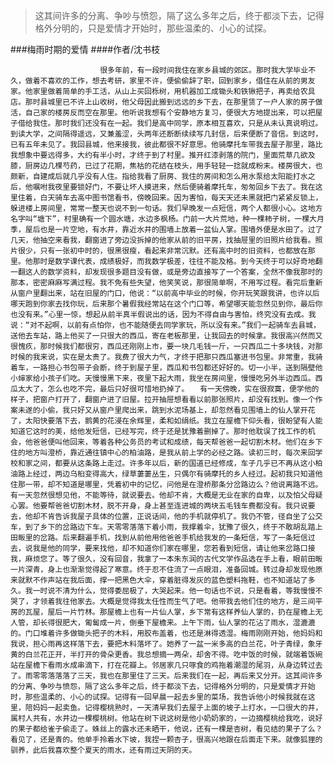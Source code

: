 > 这其间许多的分离、争吵与愤怨，隔了这么多年之后，终于都淡下去，记得格外分明的，只是爱情才开始时，那些温柔的、小心的试探。

###梅雨时期的爱情
####作者/沈书枝

						很多年前，有一段时间我住在家乡县城的郊区。那时我大学毕业不久，做着不喜欢的工作，想去考研，家里不许，便偷偷辞了职，回到家乡，借住在从前的男友家。他家里做着简单的手工活，从山上买回栎树，用机器加工成锄头和铁锹把子，再卖给农具店。那时县城里已不许上山收树，他父母因此搬到远远的乡下去，在那里赁了一户人家的房子做活，自己家的楼房反而空在那里。他听说我想有个安静地方复习，便很大方地提出来，可以把屋子借给我住。那时我们还没有在一起。我们是高中同学，原本相互喜欢，只是从未认真说明过。到读大学，之间隔得遥远，又兼羞涩，头两年还断断续续写几封信，后来便断了音信。到这时，已有五年未见了。我回县城，他来接我，彼此都很不好意思。他骑摩托车带我去屋子那里，路比我想象中要远得多，大约有半小时，才终于到了村里。推开红漆剥落的院门，里面荒草几欲及膝，厨房边几棵芍药，已过了花期，焦枯的花结在枝头，用手轻轻一捻就成粉末。楼房很大，也颇新，自建成后就几乎没有人住。指给我看了厨房、我住的房间和怎么用水泵给太阳能打水之后，他嘱咐我夜里要锁好门，不要让坏人摸进来，然后便骑着摩托车，匆匆回乡下去了。我在这里住着，白天骑车去高中图书馆看书，傍晚回来。因为害怕，每天天还未黑就把门紧紧反锁上，躲进楼上房间里，常常一整天也说不到一句话。我们早晚发一点短信，两个人都很小心。这地方名字叫“塘下”，村里确有一个圆水塘，水边多枫杨。门前一大片荒地，种一棵柿子树，一棵大月季，屋后也是一片空地，有水井，靠近水井的围墙上放着一盆仙人掌。围墙外便是水田了。过了几天，他抽空来看我，翻窗进了旁边没拆掉的他家从前的旧平房，找抽屉里的旧照片给我看。照片很少，只有一张初中时的，很黑很瘦，看起来非常沉默。还有高中时的旧资料，也都放在那里。他那时是数学课代表，成绩极好，而我数学极差，往往不能及格。到今天终于可以好奇地翻一翻这人的数学资料，却发现很多题目没有做，或是旁边直接写了一个答案，全然不像我那时的那本，密密麻麻写满过程。我不免有些失望，他笑笑说，那很简单啊，不用写过程。看完后重新从窗户里翻出来，站在旧屋的门口，他说：“以前高中毕业的时候，你开玩笑跟我讲，也许以后哪天跑到你家去找你玩，后来那个暑假我经常站在这个门口等，希望哪天能忽然见到你，最后你也没有来。”心里一惊，想起从前半真半假说出的话，因为不得自由与害怕，终究没有去成。我说：“对不起啊，以前有点怕你，也不能随便去同学家玩，所以没有来。”我们一起骑车去县城，送他去车站，路上他买了一只很大的西瓜，寄在老板那里，让我回去的时候拿。我很高兴然而又很愧疚，那时候我们都很穷，西瓜还刚刚上市，要一块几毛钱一斤，一只西瓜二十多块钱，对那时候的我来说，实在是太贵了。我费了很大力气，才终于把那只西瓜塞进书包里。非常重，我骑着车，一路担心书包带子会断，终于到屋子里，西瓜和书包都还好好的。切一小半，送到隔壁他小婶家给小孩子们吃。天慢慢黑下来，夜里下起大雨，我坐在房间里，慢慢吃另外半边西瓜。西瓜太大了，怎么也吃不完，最后只好很可惜地扔掉了。　　有一天傍晚，实在很寂寞，便学他的样子，把窗户打开了，翻窗户进了旧屋。拉开抽屉想看看以前那张照片，却没有找到。像一个作案未遂的小偷，我只好又从窗户里爬出来，跳到水泥场基上，却忽然看见围墙上的仙人掌开花了，太阳快要落下去，鹅黄的花浸在余辉里，柔和如绢纸。我立在屋檐下仰头看，很盼望有人能知道它这时的美，给他发短信，已经写完，终于还是犹豫着删掉了。那时他耽误了找工作的机会，他爸爸便叫他回来，等着各种公务员的考试和成绩，每天帮爸爸一起切割木材。他们在乡下住的地方叫澄桥，靠近通往镇中心的柏油路，是我从前上学的必经之路。读初三时，每次来回学校和家之间，都要从这条路上走过。许多年以后，新的国道已经修成，车子几乎已不再从这小柏油路上经过，两边乌桕变得高大，绿草萋萋丛生，只偶尔有骑摩托的乡人经过。起初我只知道他住那一带，却不知道是哪里，凭着初中的记忆，问他是在澄桥那条分岔路边么？他说离路不远。有一天忽然很想见他，不能等待，就说要去。他却不肯，大概是无业在家的自卑，以及怕父母疑心罢。他要帮爸爸切割木材，脱不开身，身上甚至连进城的两块五毛钱车费都没有。我只说要去，他却不肯告诉我屋子具体的位置，正说话间，他的手机就停机了。我仍不管，径自坐了公交车，到了乡下的岔路边下车。天零零落落下着小雨，我撑着伞，犹豫了很久，终于不敢胡乱踏上田畈里的岔路。后来翻遍手机，找到从前他用他爸爸手机给我发的一条短信，写了一条短信过去，说我是他的同学，要来找他，却不知道你们家在哪里，您若看到短信，请让他来岔路口接我，麻烦您了。等了很久，没有回音，我拿了一本朱东润的古代文学作品选在手上看，眼前田畈一片深青，身上也渐渐觉得起了寒意。终于忍不住流了一点眼泪，准备回城。转过身却发现他原来就默不作声站在我后面，撑一把黑色大伞，穿着脏得发灰的蓝色塑料拖鞋，也不知道站了多久。我一时说不清为什么，觉得委屈极了，大哭起来。他一句话也不说，只是看着，等我慢慢不哭了，才领着我往他家去。大概是觉得我太任性而生气了吧。他带我去他们住的地方，是三间平房的瓦屋，屋后一片竹林。那屋檐上也有一片仙人掌，乡下常有这样养仙人掌的，扔在屋檐上无人管，却长得很肥大，匍匐成一片，倒垂下屋檐来。上午下雨，仙人掌的花沾了雨水，湿漉漉的。门口堆着许多做锄头把子的木料，用胶布盖着，也还是淋得透湿。梅雨刚刚开始，他妈妈和我说，担心雨再这样落下去，要把木料落坏了。她养了一盆一米多高的白兰花，叶子青绿，象牙黄的白兰花正开，半打开的骨朵更香。我总想摘一两朵，却舍不得。吃中饭的时候，就端着饭碗站在屋檐下看雨水成串滴下，打在花瓣上。邻居家几只啄食的鸡拖着潮湿的尾羽，从身边转过去了。雨零零落落落了三天，我也在那里住了三天。后来我们在一起，再后来又分开。这其间许多的分离、争吵与愤怨，隔了这么多年之后，终于都淡下去，记得格外分明的，只是爱情才开始时，那些温柔的、小心的试探。记得有一回早晨一起去乡里的菜场，我告诉他小时候我就在这里，陪妈妈一起卖鱼。记得樱桃熟时，一天清早我们去屋子上面的坡子上打水，一口很大的井，属村人共有，水井边一棵樱桃树。他站在树下说这树是他小奶奶家的，一边摘樱桃给我吃，说好的果子都给雀子偷走了。蛛丝上的露水还未晒干，他说，还有一棵是杏树，看见结的果子了么？看见了，还是青的。他单手拎着水下坡，我捏一颗杏子，很高兴地跟在后面走下来。就像狐狸的驯养，此后我喜欢整个夏天的雨水，还有雨过天阴的天。			  		